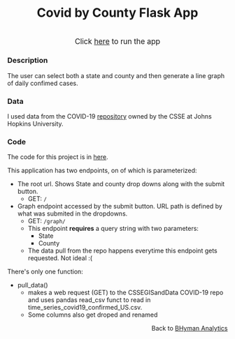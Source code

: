 <h1>
    <p align="center">Covid by County Flask App</p>
</h1>

<h1></h1>

<p align="center"> <big>Click <a href="https://covid-by-county.herokuapp.com">here</a> to run the app</big> </p>

### Description
The user can select both a state and county and then generate a line graph of daily confimed cases. 

### Data

I used data from the COVID-19 [repository](https://github.com/CSSEGISandData/COVID-19) owned by the CSSE at Johns Hopkins University.

### Code

The code for this project is in [here](https://github.com/bhyman67/Covid-by-County).

This application has two endpoints, on of which is parameterized:

* The root url. Shows State and county drop downs along with the submit button.
  * GET: ``` / ```
* Graph endpoint accessed by the submit button. URL path is defined by what was submited in the dropdowns. 
  * GET: ``` /graph/ ```
  * This endpoint **requires** a query string with two parameters:
    * State
    * County
  * The data pull from the repo happens everytime this endpoint gets requested. Not ideal :(  

There's only one function:

* pull_data()
  * makes a web request (GET) to the CSSEGISandData COVID-19 repo and uses pandas read_csv funct to read in time_series_covid19_confirmed_US.csv. 
  * Some columns also get droped and renamed

<p align="right">Back to <a href="https://bhyman67.github.io/">BHyman Analytics<a><p>